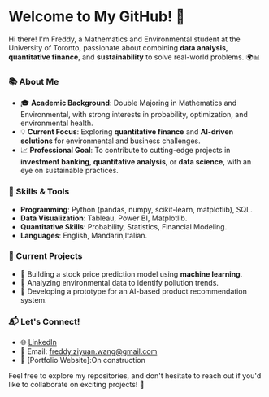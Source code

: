 # Welcome to My GitHub! 👋

Hi there! I'm Freddy, a Mathematics and Environmental student at the University of Toronto, passionate about combining **data analysis**, **quantitative finance**, and **sustainability** to solve real-world problems. 🌍📊

### 📚 About Me
- 🎓 **Academic Background**: Double Majoring in Mathematics and Environmental, with strong interests in probability, optimization, and environmental health.
- 💡 **Current Focus**: Exploring **quantitative finance** and **AI-driven solutions** for environmental and business challenges.
- 📈 **Professional Goal**: To contribute to cutting-edge projects in **investment banking**, **quantitative analysis**, or **data science**, with an eye on sustainable practices.

### 🔧 Skills & Tools
- **Programming**: Python (pandas, numpy, scikit-learn, matplotlib), SQL.
- **Data Visualization**: Tableau, Power BI, Matplotlib.
- **Quantitative Skills**: Probability, Statistics, Financial Modeling.
- **Languages**: English, Mandarin,Italian.

### 🌟 Current Projects
- 🔢 Building a stock price prediction model using **machine learning**.
- 🌱 Analyzing environmental data to identify pollution trends.
- 🤖 Developing a prototype for an AI-based product recommendation system.

### 📬 Let's Connect!
- 🌐 [LinkedIn](www.linkedin.com/in/ziyuan-wang-65808b323) 
- 📧 Email: freddy.ziyuan.wang@gmail.com
- 📝 [Portfolio Website]:On construction

Feel free to explore my repositories, and don't hesitate to reach out if you'd like to collaborate on exciting projects! 🚀
